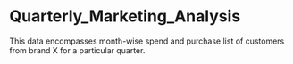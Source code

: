 # Quarterly_Marketing_Analysis
This data encompasses month-wise spend and purchase list of customers from brand X for a particular quarter.
